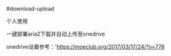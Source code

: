 #download-upload

个人使用

一键部署aria2下载并自动上传至onedrive


onedrive设置参考：'https://moeclub.org/2017/03/17/24/?v=778
